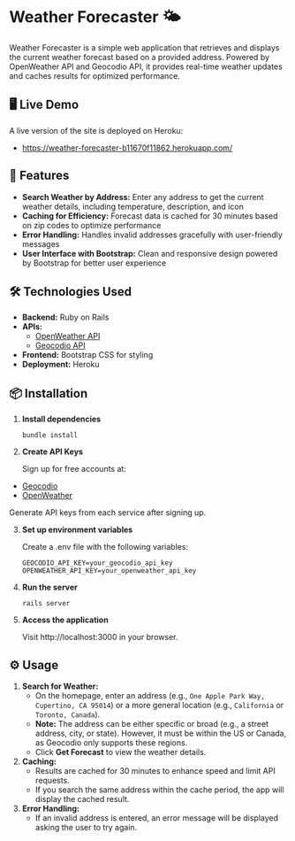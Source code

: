 # Weather Forecaster 🌤️

Weather Forecaster is a simple web application that retrieves and displays the current weather forecast based on a provided address. Powered by OpenWeather API and Geocodio API, it provides real-time weather updates and caches results for optimized performance.

## 🖥️ Live Demo
A live version of the site is deployed on Heroku:

- https://weather-forecaster-b11670f11862.herokuapp.com/

## 🚀 Features
- **Search Weather by Address:** Enter any address to get the current weather details, including temperature, description, and icon
- **Caching for Efficiency:** Forecast data is cached for 30 minutes based on zip codes to optimize performance
- **Error Handling:** Handles invalid addresses gracefully with user-friendly messages
- **User Interface with Bootstrap:** Clean and responsive design powered by Bootstrap for better user experience

## 🛠️ Technologies Used
- **Backend:** Ruby on Rails
- **APIs:**
  - [OpenWeather API](https://openweathermap.org/api)
  - [Geocodio API](https://www.geocod.io/docs/#introduction)
- **Frontend:** Bootstrap CSS for styling
- **Deployment:** Heroku

## 📦 Installation
1. **Install dependencies**
   ```
   bundle install
   ```
2. **Create API Keys**

   Sign up for free accounts at:
  - [Geocodio](https://www.geocod.io/)
  - [OpenWeather](https://openweathermap.org/)

   Generate API keys from each service after signing up.

3. **Set up environment variables**

   Create a .env file with the following variables:
   ```
   GEOCODIO_API_KEY=your_geocodio_api_key
   OPENWEATHER_API_KEY=your_openweather_api_key
   ```

4. **Run the server**

   ```
   rails server
   ```

5. **Access the application**

   Visit http://localhost:3000 in your browser.

## ⚙️ Usage
1. **Search for Weather:**
    - On the homepage, enter an address (e.g., `One Apple Park Way, Cupertino, CA 95014`) or a more general location (e.g., `California` or `Toronto, Canada`).
    - **Note:** The address can be either specific or broad (e.g., a street address, city, or state). However, it must be within the US or Canada, as Geocodio only supports these regions.
    - Click **Get Forecast** to view the weather details.
2. **Caching:**
    - Results are cached for 30 minutes to enhance speed and limit API requests.
    - If you search the same address within the cache period, the app will display the cached result.
3. **Error Handling:**
    - If an invalid address is entered, an error message will be displayed asking the user to try again.